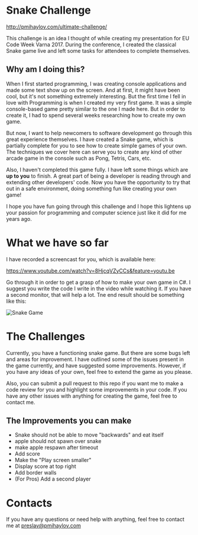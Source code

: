 # Snake Challenge

http://pmihaylov.com/ultimate-challenge/

This challenge is an idea I thought of while creating my presentation for EU Code Week Varna 2017.
During the conference, I created the classical Snake game live and left some tasks for attendees to complete themselves.

## Why am I doing this?
When I first started programming, I was creating console applications and made some text show up on the screen. And at first, it might have been cool, but it's not something extremely interesting. But the first time I fell in love with Programming is when I created my very first game. It was a simple console-based game pretty similar to the one I made here. But in order to create it, I had to spend several weeks researching how to create my own game.

But now, I want to help newcomers to software development go through this great experience themselves.
I have created a Snake game, which is partially complete for you to see how to create simple games of your own. The techniques we cover here can serve you to create any kind of other arcade game in the console such as Pong, Tetris, Cars, etc.

Also, I haven't completed this game fully. I have left some things which are **up to you** to finish. A great part of being a developer is reading through and extending other developers' code. Now you have the opportunity to try that out in a safe environment, doing something fun like creating your own game!

I hope you have fun going through this challenge and I hope this lightens up your passion for programming and computer science just like it did for me years ago.

# What we have so far
I have recorded a screencast for you, which is available here: 

https://www.youtube.com/watch?v=8HjcqVZyCCs&feature=youtu.be

Go through it in order to get a grasp of how to make your own game in C#. I suggest you write the code I write in the video while watching it. If you have a second monitor, that will help a lot. Tne end result should be something like this:

![Snake Game](https://i1.wp.com/pmihaylov.com/wp-content/uploads/2017/10/Snake-Challenge.png?resize=768%2C541)

# The Challenges
Currently, you have a functioning snake game. But there are some bugs left and areas for improvement. I have outlined some of the issues present in the game currently, and have suggested some improvements. However, if you have any ideas of your own, feel free to extend the game as you please.

Also, you can submit a pull request to this repo if you want me to make a code review for you and highlight some improvements in your code. If you have any other issues with anything for creating the game, feel free to contact me.

## The Improvements you can make
* Snake should not be able to move "backwards" and eat itself
* apple should not spawn over snake
* make apple respawn after timeout
* Add score
* Make the "Play screen smaller"
* Display score at top right
* Add border walls
* (For Pros) Add a second player

# Contacts
If you have any questions or need help with anything, feel free to contact me at preslav@pmihaylov.com
